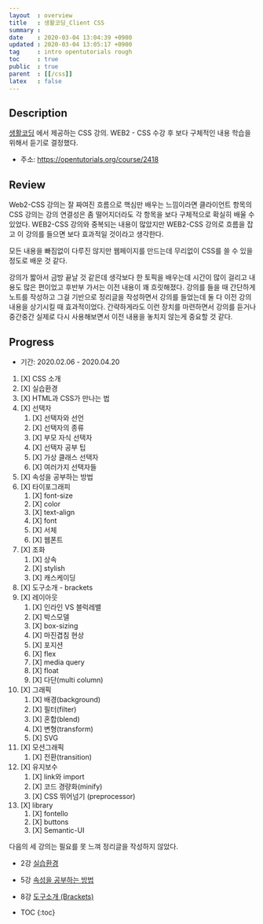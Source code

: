 ```yaml
---
layout  : overview
title   : 생활코딩_Client CSS
summary : 
date    : 2020-03-04 13:04:39 +0900
updated : 2020-03-04 13:05:17 +0900
tag     : intro opentutorials rough
toc     : true
public  : true
parent  : [[/css]]
latex   : false
---
```


## Description

[생활코딩](https://opentutorials.org/course/1) 에서 제공하는 CSS 강의. WEB2 - CSS 수강 후 보다 구체적인 내용 학습을 위해서 듣기로 결정했다.

* 주소: https://opentutorials.org/course/2418

## Review

Web2-CSS 강의는 잘 짜여진 흐름으로 핵심만 배우는 느낌이라면 클라이언트 항목의 CSS 강의는 강의 연결성은 좀 떨어지더라도 각 항목을 보다 구체적으로 확실히 배울 수 있었다. WEB2-CSS 강의와 중복되는 내용이 많았지만 WEB2-CSS 강의로 흐름을 잡고 이 강의를 들으면 보다 효과적일 것이라고 생각한다.

모든 내용을 빠짐없이 다루진 않지만 웹페이지를 만드는데 무리없이 CSS를 쓸 수 있을 정도로 배운 것 같다.

강의가 짧아서 금방 끝날 것 같은데 생각보다 한 토픽을 배우는데 시간이 많이 걸리고 내용도 많은 편이었고 후반부 가서는 이전 내용이 꽤 흐릿해졌다. 강의를 들을 때 간단하게 노트를 작성하고 그걸 기반으로 정리글을 작성하면서 강의를 들었는데 둘 다 이전 강의내용을 상기시킬 때 효과적이었다. 간략하게라도 이런 장치를 마련하면서 강의를 듣거나 중간중간 실제로 다시 사용해보면서 이전 내용을 놓치지 않는게 중요할 것 같다.

## Progress

* 기간: 2020.02.06 - 2020.04.20

1. [X] CSS 소개
1. [X] 실습환경
1. [X] HTML과 CSS가 만나는 법
1. [X] 선택자
    1. [X] 선택자와 선언
    1. [X] 선택자의 종류
    1. [X] 부모 자식 선택자
    1. [X] 선택자 공부 팁
    1. [X] 가상 클래스 선택자
    1. [X] 여러가지 선택자들
1. [X] 속성을 공부하는 방법
1. [X] 타이포그래피
    1. [X] font-size
    1. [X] color
    1. [X] text-align
    1. [X] font
    1. [X] 서체
    1. [X] 웹폰트
1. [X] 조화
    1. [X] 상속
    1. [X] stylish
    1. [X] 캐스케이딩
1. [X] 도구소개 - brackets
1. [X] 레이아웃
    1. [X] 인라인 VS 블럭레밸
    1. [X] 박스모델
    1. [X] box-sizing
    1. [X] 마진겹침 현상
    1. [X] 포지션
    1. [X] flex
    1. [X] media query
    1. [X] float
    1. [X] 다단(multi column)
1. [X] 그래픽
    1. [X] 배경(background)
    1. [X] 필터(filter)
    1. [X] 혼합(blend)
    1. [X] 변형(transform)
    1. [X] SVG
1. [X] 모션그래픽
    1. [X] 전환(transition)
1. [X] 유지보수
    1. [X] link와 import
    1. [X] 코드 경량화(minify)
    1. [X] CSS 뛰어넘기 (preprocessor)
1. [X] library
    1. [X] fontello
    1. [X] buttons
    1. [X] Semantic-UI

다음의 세 강의는 필요를 못 느껴 정리글을 작성하지 않았다.

* 2강 [실습환경](https://opentutorials.org/course/2418/13339)
* 5강 [속성을 공부하는 방법](https://opentutorials.org/course/2418/13357)
* 8강 [도구소개 (Brackets)](https://opentutorials.org/course/2418/13455)

* TOC
{:toc}
